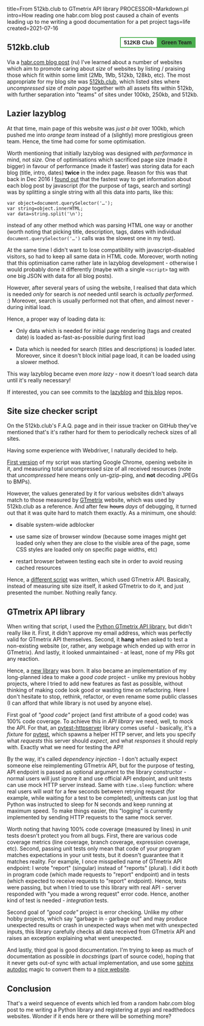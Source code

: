 title=From 512kb.club to GTmetrix API library
PROCESSOR=Markdown.pl
intro=How reading one habr.com blog post caused a chain of events leading up to me writing a good documentation for a pet project
tags=life
created=2021-07-16

<a class='kb-club' target='_blank' href='https://512kb.club/#:~:text=alexey.shpakovsky.ru' title='a proud member of the 512KB Club Green Team'><span class='kb-club-no-bg'>512KB Club</span><span class='kb-club-bg'>Green Team</span></a>

512kb.club
----------

Via a [habr.com blog post][habr] (ru) I've learned about a number of websites which aim to promote caring about _size_ of websites by listing / praising those which fit within some limit (2Mb, 1Mb, 512kb, 128kb, etc).
The most appropriate for my blog site was [512kb.club][], which listed sites where _uncompressed_ size of _main page_ together with all assets fits within 512kb, with further separation into "teams" of sites under 100kb, 250kb, and 512kb.

[habr]: https://habr.com/ru/company/ruvds/blog/566186/
[512kb.club]: https://512kb.club/


Lazier lazyblog
---------------

At that time, main page of this website was _just a bit_ over 100kb, which pushed me into _orange team_ instead of a (slightly) more prestigious green team.
Hence, the time had come for some optimisation.

Worth mentioning that initially lazyblog was designed with _performance_ in mind, not _size_.
One of optimisations which sacrificed page size (made it bigger) in favour of performance (made it faster) was storing data for each blog (title, intro, dates) **twice** in the index page.
Reason for this was that back in Dec 2016 I [found out][speed-comparison] that the fastest way to get information about each blog post by javascript (for the purpose of tags, search and sorting) was by splitting a single string with all this data into parts, like this:

	var object=document.querySelector('…');
	var string=object.innerHTML;
	var data=string.split('\n');

instead of any other method which was parsing HTML one way or another (worth noting that picking title, description, tags, dates with individual `document.querySelector('…')` calls was the slowest one in my test).

At the same time I didn't want to lose compatibility with javascript-disabled visitors, so had to keep all same data in HTML code.
Moreover, worth noting that this optimisation came rather late in lazyblog development - otherwise I would probably done it differently (maybe with a single `<script>` tag with one big JSON with data for all blog posts).

However, after several years of using the website, I realised that data which is needed _only_ for search is _not_ needed until search is _actually performed_. :)
Moreover, search is usually performed not that often, and almost never - during initial load.

Hence, a proper way of loading data is:

* Only data which is needed for initial page rendering (tags and created date) is loaded as-fast-as-possible during first load

* Data which is needed for search (titles and descriptions) is loaded later.
  Moreover, since it doesn't block initial page load, it can be loaded using a slower method.

This way lazyblog became even _more lazy_ - now it doesn't load search data until it's really necessary!

If interested, you can see commits to the [lazyblog][c1] and [this blog][c2] repos.

[speed-comparison]: https://github.com/Lex-2008/lazyblog/blob/ff8b6fc841677033f230ffe00b0cfae5ac527e69/script.js.bak
[c1]: https://github.com/Lex-2008/lazyblog/commit/3ede4928a00790d361aff1915da2143016d2a9f9
[c2]: https://github.com/Lex-2008/Lex-2008.github.io/commit/4af108aeef0fc54d4c08f569524dd3c9b9bb7e41


Site size checker script
------------------------

On the 512kb.club's F.A.Q. page and in their issue tracker on GitHub they've mentioned that's it's rather hard for them to periodically recheck sizes of all sites.

Having some experience with Webdriver, I naturally decided to help.

[First version][script1] of my script was starting Google Chrome, opening website in it, and measuring total uncompressed size of all received resources (note that _uncompressed_ here means only un-gzip-ping, and **not** decoding JPEGs to BMPs).

However, the values generated by it for various websites didn't always match to those measured by [GTmetrix][] website, which was used by 512kb.club as a reference.
And after few <s>hours</s> _days_ of debugging, it turned out that it was quite hard to match them exactly.
As a minimum, one should:

* disable system-wide adblocker

* use same size of browser window (because some images might get loaded only when they are close to the visible area of the page, some CSS styles are loaded only on specific page widths, etc)

* restart browser between testing each site in order to avoid reusing cached resources

Hence, a [different script][script2] was written, which used GTmetrix API.
Basically, instead of measuring site size itself, it asked GTmetrix to do it, and just presented the number.
Nothing really fancy.

[script1]: https://github.com/kevquirk/512kb.club/issues/386#issuecomment-886794495
[GTmetrix]: https://gtmetrix.com/
[script2]: https://github.com/kevquirk/512kb.club/blob/master/scripts/site_size_rechecker.py

GTmetrix API library
--------------------

When writing that script, I used the [Python GTmetrix API library][lib1], but didn't really like it.
First, it didn't approve my email address, which was perfectly valid for GTmetrix API themselves.
Second, it **hang** when asked to test a non-existing website
(or, rather, any webpage which ended up with error in GTmetrix).
And lastly, it looked unmaintained - at least, none of my PRs got any reaction.

Hence, a [new library][lib2] was born.
It also became an implementation of my long-planned idea to make a _good code_ project -
unlike my previous hobby projects, where I tried to add new features as fast as possible,
without thinking of making code look good or wasting time on refactoring.
Here I don't hesitate to stop, rethink, refactor, or even rename some public classes
(I can afford that while library is not used by anyone else).

First goal of _"good code"_ project (and first attribute of a good code) was 100% code coverage.
To achieve this in _API library_ we need, well, to mock the API.
For that, an [pytest-httpserver][] library comes useful -
basically, it's a _fixture_ for [pytest][],
which spawns a helper HTTP server, and lets you specify what _requests_ this server should _expect_,
and what _responses_ it should reply with.
Exactly what we need for testing the API!

By the way, it's called _dependency injection_ -
I don't actually expect someone else reimplementing GTmetrix API,
but for the purpose of testing, API endpoint is passed as optional argument to the library constructor -
normal users will just ignore it and use official API endpoint,
and unit tests can use mock HTTP server instead.
Same with `time.sleep` function:
where real users will _wait_ for a few seconds between retrying request
(for example, while waiting for a test to be completed),
unittests can just log that Python was instructed to sleep for N seconds and keep running at maximum speed.
To make things easier, this "logging" is currently implemented by sending HTTP requests to the same mock server.

Worth noting that having 100% code coverage (measured by lines) in _unit_ tests doesn't protect you from all bugs.
First, there are various code coverage metrics (line coverage, branch coverage, expression coverage, etc).
Second, passing unit tests only mean that code of your program matches expectations in your unit tests, but it doesn't guarantee that it matches reality.
For example, I once misspelled name of GTmetrix API endpoint: I wrote "report" (singular) instead of "reports" (plural).
I did it _both_ in program code (which made requests to "report" endpoint) and in tests (which expected to receive requests to "report" endpoint).
Hence, tests were passing, but when I tried to use this library with real API - server responded with "you made a wrong request" error code.
Hence, another kind of test is needed - _integration_ tests.

Second goal of _"good code"_ project is error checking.
Unlike my other hobby projects,
which say "garbage in - garbage out"
and may produce unexpected results or crash in unexpected ways when met with unexpected inputs,
this library carefully checks all data received from GTmetrix API and raises an exception explaining what went unexpected.

And lastly, third goal is good documentation.
I'm trying to keep as much of documentation as possible in _docstrings_
(part of source code), hoping that it never gets out-of sync with actual implementation,
and use some [sphinx autodoc][] magic to convert them to a [nice website][lib-docs].

[lib1]: https://github.com/aisayko/python-gtmetrix
[lib2]: https://github.com/Lex-2008/python-gtmetrix2
[pytest-httpserver]: https://pypi.org/project/pytest-httpserver/
[pytest]: https://docs.pytest.org/en/6.2.x/
[sphinx autodoc]: https://www.sphinx-doc.org/en/master/usage/extensions/autodoc.html
[lib-docs]: https://python-gtmetrix2.readthedocs.io/en/latest/?badge=latest

Conclusion
----------

That's a weird sequence of events which led from a random habr.com blog post to me writing a Python library and registering at pypi and readthedocs websites.
Wonder if it ends here or there will be something more?

<div>
<style>
.kb-club {
	float:right;
	margin: 1ex;
	text-decoration: none;
	color: #212121;
	font-weight: bold;
	font-family: sans-serif;
	transition: background, color .4s;
}
.kb-club:hover { background: rgb(200, 230, 201); }
.kb-club-bg,
.kb-club-no-bg {
	border: 2px solid #4caf50;
	padding: .25rem .5rem;
}
.kb-club-bg {
	background: #4caf50;
	color: #212121;
}
/*
@media (prefers-color-scheme: dark) {
	.kb-club { color: #ddd; }
	.kb-club:hover { color: black }
}
*/
</style>
</div>

